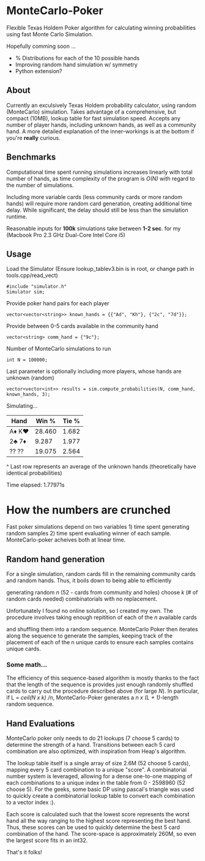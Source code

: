 # MonteCarlo-Poker
Flexible Texas Holdem Poker algorithm for calculating winning probabilities using fast Monte Carlo Simulation.

Hopefully comming soon ...

- % Distributions for each of the 10 possible hands
- Improving random hand simulation w/ symmetry
- Python extension?

## About
Currently an exculsively Texas Holdem probability calculator, using random (MonteCarlo) simulation. 
Takes advantage of a comprehensive, but compact (10MB), lookup table for fast simulation speed.
Accepts any number of player hands, including unknown hands, as well as a community hand. A more detailed
explanation of the inner-workings is at the bottom if you're **really** curious.

## Benchmarks
Computational time spent running simulations increases linearly with total number of hands, as time complexity
of the program is *O(N)* with regard to the number of simulations.

Including more variable cards (less community cards or more random hands) will require more random card generation, 
creating additional time delay. While significant, the delay should still be less than the simulation runtime.

Reasonable inputs for **100k** simulations take between **1-2 sec**. for my (Macbook Pro 2.3 GHz Dual-Core Intel Core i5)

## Usage

Load the Simulator (Ensure lookup_tablev3.bin is in root, or change path in tools.cpp/read_vect)

    #include "simulator.h"
    Simulator sim;

Provide poker hand pairs for each player 

    vector<vector<string>> known_hands = {{"Ad", "Kh"}, {"2c", "7d"}};

Provide between 0-5 cards available in the community hand

    vector<string> comm_hand = {"9c"};

Number of MonteCarlo simulations to run

    int N = 100000;

Last parameter is optionally including more players, whose hands are unknown (random)

    vector<vector<int>> results = sim.compute_probabilities(N, comm_hand, known_hands, 3);
    
Simulating...

|Hand  |  Win %|  Tie %|
|------|-------|-------|
|A♦ K♥ |28.460 |  1.682|
|2♣ 7♦ | 9.287 |  1.977|
|?? ?? |19.075 |  2.564|

^ Last row represents an average of the unknown hands (theoretically have identical probabilities)

Time elapsed: 1.77971s


# How the numbers are crunched
Fast poker simulations depend on two variables 1) time spent generating random samples 2) time spent evaluating winner of each sample.
MonteCarlo-poker acheives both at linear time.

## Random hand generation
For a single simulation, random cards fill in the remaining community cards and random hands. Thus, it boils down to being able to efficiently

generating random *n* (52 - cards from community and holes) choose *k* (# of random cards needed) combinatorials with no replacement. 

Unfortunately I found no online solution, so I created my own. The procedure involves taking enough repitition of each of the *n* available cards

and shuffling them into a random sequence. MonteCarlo Poker then iterates along the sequence to generate the samples, keeping track of the placement 
of each of the n unique  cards to ensure each samples contains unique cards.

### Some math...
The efficiency of this sequence-based algorithm is mostly thanks to the fact that the length of the sequence is provides just enough randomly shuffled cards
to carry out the procedure described above (for large *N*). In particular, if L = *ceil(N x k) /n*, MonteCarlo-Poker generates a *n x (L + 1)*-length random sequence.

## Hand Evaluations
MonteCarlo poker only needs to do 21 lookups (7 choose 5 cards) to determine the strength of a hand. Transitions between each 5 card combination
are also optimized, with inspiration from Heap's algorithm.

The lookup table itself is a single array of size 2.6M (52 choose 5 cards), mapping every 5 card combination to a unique "score". A combinatorial 
number system is leveraged, allowing for a dense one-to-one mapping of each combinations to a unique index in the table from 0 - 2598960 (52 choose 5). For the geeks,
some basic DP using pascal's triangle was used to quickly create a combinatorial lookup table to convert each combination to a vector index :).

Each score is calculated such that the lowest score represents the worst hand all the way ranging to the highest score representing the best hand. 
Thus, these scores can be used to quickly determine the best 5 card combination of the hand. The score-space is approximately 260M, so even the 
largest score fits in an int32.

That's it folks!





